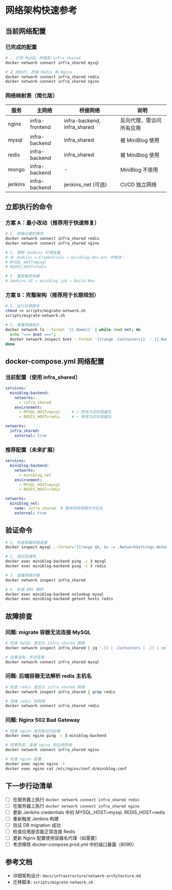 # 网络架构快速参考

## 当前网络配置

### 已完成的配置

```bash
# ✅ 已将 MySQL 桥接到 infra_shared
docker network connect infra_shared mysql

# ⏳ 待执行: 桥接 Redis 和 Nginx
docker network connect infra_shared redis
docker network connect infra_shared nginx
```

### 网络映射表（简化版）

| 服务 | 主网络 | 桥接网络 | 说明 |
|-----|--------|---------|------|
| nginx | infra-frontend | infra-backend, infra_shared | 反向代理，需访问所有应用 |
| mysql | infra-backend | infra_shared | 被 MiniBlog 使用 |
| redis | infra-backend | infra_shared | 被 MiniBlog 使用 |
| mongo | infra-backend | - | MiniBlog 不使用 |
| jenkins | infra-backend | jenkins_net (可选) | CI/CD 独立网络 |

## 立即执行的命令

### 方案 A：最小改动（推荐用于快速修复）

```bash
# 1. 桥接必要的服务
docker network connect infra_shared redis
docker network connect infra_shared nginx

# 2. 更新 Jenkins 环境变量
# 在 Jenkins → Credentials → miniblog-dev-env 中修改：
# MYSQL_HOST=mysql
# REDIS_HOST=redis

# 3. 重新触发构建
# Jenkins UI → miniblog job → Build Now
```

### 方案 B：完整架构（推荐用于长期规划）

```bash
# 1. 运行迁移脚本
chmod +x scripts/migrate-network.sh
scripts/migrate-network.sh

# 2. 查看网络拓扑
docker network ls --format '{{.Name}}' | while read net; do 
  echo "=== $net ==="; 
  docker network inspect $net --format '{{range .Containers}}  - {{.Name}} ({{.IPv4Address}}){{println}}{{end}}'; 
done
```

## docker-compose.yml 网络配置

### 当前配置（使用 infra_shared）

```yaml
services:
  miniblog-backend:
    networks:
      - infra_shared
    environment:
      - MYSQL_HOST=mysql     # ← 修改为实际容器名
      - REDIS_HOST=redis     # ← 修改为实际容器名

networks:
  infra_shared:
    external: true
```

### 推荐配置（未来扩展）

```yaml
services:
  miniblog-backend:
    networks:
      - miniblog_net
    environment:
      - MYSQL_HOST=mysql
      - REDIS_HOST=redis

networks:
  miniblog_net:
    name: infra_shared  # 使用现有网络作为别名
    external: true
```

## 验证命令

```bash
# 1. 检查容器网络连接
docker inspect mysql --format='{{range $k, $v := .NetworkSettings.Networks}}{{$k}} {{end}}'

# 2. 测试连通性
docker exec miniblog-backend ping -c 3 mysql
docker exec miniblog-backend ping -c 3 redis

# 3. 查看网络详情
docker network inspect infra_shared

# 4. 检查 DNS 解析
docker exec miniblog-backend nslookup mysql
docker exec miniblog-backend getent hosts redis
```

## 故障排查

### 问题: migrate 容器无法连接 MySQL

```bash
# 检查 MySQL 是否在 infra_shared 网络
docker network inspect infra_shared | jq '.[] | .Containers | .[] | select(.Name == "mysql")'

# 如果没有，手动连接
docker network connect infra_shared mysql
```

### 问题: 后端容器无法解析 redis 主机名

```bash
# 检查 redis 是否在 infra_shared 网络
docker network inspect infra_shared | grep redis

# 连接 redis 到网络
docker network connect infra_shared redis
```

### 问题: Nginx 502 Bad Gateway

```bash
# 检查 nginx 是否能访问后端
docker exec nginx ping -c 3 miniblog-backend

# 如果失败，连接 nginx 到应用网络
docker network connect infra_shared nginx

# 检查 nginx 配置
docker exec nginx nginx -t
docker exec nginx cat /etc/nginx/conf.d/miniblog.conf
```

## 下一步行动清单

- [ ] 在服务器上执行 `docker network connect infra_shared redis`
- [ ] 在服务器上执行 `docker network connect infra_shared nginx`
- [ ] 更新 Jenkins credentials 中的 MYSQL_HOST=mysql, REDIS_HOST=redis
- [ ] 重新触发 Jenkins 构建
- [ ] 验证 DB migration 成功
- [ ] 检查应用是否能正常连接 Redis
- [ ] 更新 Nginx 配置使用容器名代理（如需要）
- [ ] 考虑移除 docker-compose.prod.yml 中的端口暴露（8090）

## 参考文档

- 详细架构设计: `docs/infrastructure/network-architecture.md`
- 迁移脚本: `scripts/migrate-network.sh`
